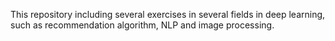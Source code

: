 This repository including several exercises in several fields in deep learning, such as recommendation algorithm, NLP and  image processing.
